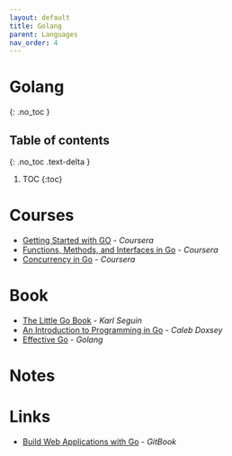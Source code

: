 ```yaml
---
layout: default
title: Golang
parent: Languages
nav_order: 4
---
```


# Golang
{: .no_toc }

## Table of contents
{: .no_toc .text-delta }

1. TOC
{:toc}

# Courses

- [Getting Started with GO](https://www.coursera.org/learn/golang-getting-started?specialization=google-golang) - *Coursera*
- [Functions, Methods, and Interfaces in Go](https://www.coursera.org/learn/golang-functions-methods?specialization=google-golang) - *Coursera*
- [Concurrency in Go](https://www.coursera.org/learn/golang-concurrency?specialization=google-golang) - *Coursera*

# Book

- [The Little Go Book](https://www.openmymind.net/assets/go/go.pdf) - *Karl Seguin*
- [An Introduction to Programming in Go](https://www.golang-book.com/books/intro) - *Caleb Doxsey*
- [Effective Go](https://golang.org/doc/effective_go#introduction) - *Golang*

# Notes

# Links

- [Build Web Applications with Go](https://astaxie.gitbooks.io/build-web-application-with-golang/content/en/) - *GitBook*
